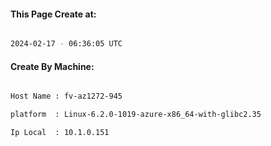 
   
#### This Page Create at:

```bash

2024-02-17 - 06:36:05 UTC

```

#### Create By Machine:

```bash

Host Name : fv-az1272-945

platform  : Linux-6.2.0-1019-azure-x86_64-with-glibc2.35

Ip Local  : 10.1.0.151

```

